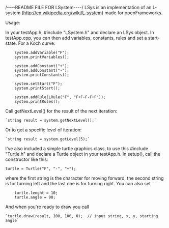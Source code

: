 /----README FILE FOR LSystem----/
LSys is an implementation of an L-system (http://en.wikipedia.org/wiki/L-system) made for openFrameworks.

Usage:

In your testApp.h, #include "LSystem.h" and declare an LSys object. In testApp.cpp, you can then add variables, constants, rules and set a start-state. For a Koch curve:
```
	system.addVariable("F");
	system.printVariables();

	system.addConstant("+");
	system.addConstant("-");
	system.printConstants();
	
	system.setStart("F");
	system.printStart();
	
	system.addRule(LRule("F", "F+F-F-F+F"));
	system.printRules();
```
Call getNextLevel() for the result of the next iteration:

	`string result = system.getNextLevel();`

Or to get a specific level of iteration:

	`string result = system.getLevel(5);`

I've also included a simple turtle graphics class, to use this #include "Turtle.h" and declare a Turtle object in your testApp.h. In setup(), call the constructor like this:

	turtle = Turtle("F", "-", "+");

where the first string is the character for moving forward, the second string is for turning left and the last one is for turning right. You can also set
```
	turtle.lenght = 10;
	turtle.angle = 90;
```
And when you're ready to draw you call

	`turtle.draw(result, 100, 100, 0);	// input string, x, y, starting angle`
